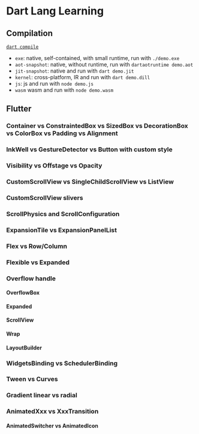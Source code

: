 # Dart Lang Learning

## Compilation

[`dart compile`](https://dart.dev/tools/dart-compile)

- `exe`: native, self-contained, with small runtime, run with `./demo.exe`
- `aot-snapshot`: native, without runtime, run with `dartaotruntime demo.aot`
- `jit-snapshot`: native and run with `dart demo.jit` 
- `kernel`: cross-platform, IR and run with `dart demo.dill`
- `js`: js and run with `node demo.js`
- `wasm` wasm and run with `node demo.wasm`

## Flutter

### Container vs ConstraintedBox vs SizedBox vs DecorationBox vs ColorBox vs Padding vs Alignment

### InkWell vs GestureDetector vs Button with custom style

### Visibility vs Offstage vs Opacity 

### CustomScrollView vs SingleChildScrollView vs ListView

### CustomScrollView slivers

### ScrollPhysics and ScrollConfiguration

### ExpansionTile vs ExpansionPanelList

### Flex vs Row/Column

### Flexible vs Expanded

### Overflow handle

#### OverflowBox

#### Expanded

#### ScrollView

#### Wrap

#### LayoutBuilder

### WidgetsBinding vs SchedulerBinding

### Tween vs Curves

### Gradient linear vs radial

### AnimatedXxx vs XxxTransition

#### AnimatedSwitcher vs AnimatedIcon
